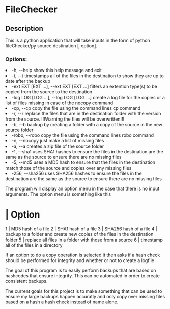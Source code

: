 # FileChecker
## Description
This is a python application that will take inputs in the form of python fileChecker/py source destination [-option].
### Options:
<li>  -h, --help            show this help message and exit</li>
<li>  -t, --t               timestamps all of the files in the destination to show they are up to date after the backup</li>
<li>  -ext EXT [EXT ...], --ext EXT [EXT ...]
                        filters an extention type(s) to be copied from the source to the destination</li>
<li>  -log LOG [LOG ...], --log LOG [LOG ...]
                        create a log file for the copies or a list of files missing in case of the nocopy command</li>
<li>  -cp, --cp             copy the file using the command lines cp command</li>
<li>  -r, --r               replace the files that are in the destination folder with the version from the source. !!!Warning the files will be overwritten!!!</li>
<li>  -b, --b               backup by creating a folder with a copy of the source in the new source folder</li>
<li>  -robo, --robo         copy the file using the command lines robo command</li>
<li>  -n, --nocopy          just make a list of missing files</li>
<li>  -a, --a               creates a zip file of the source folder</li>
<li>  -1, --sha1            uses SHA1 hashes to ensure the files in the destination are the same as the source to ensure there are no missing files</li>
<li>  -5, --md5             uses a MD5 hash to ensure that the files in the destination match those of the source and copies over any missing files</li>
<li>  -256, --sha256        uses SHA256 hashes to ensure the files in the destination are the same as the source to ensure there are no missing files</li>


The program will display an option menu in the case that there is no input arguments. 
The option menu is something like this
# | Option
1 | MD5 hash of a file
2 | SHA1 hash of a file
3 | SHA256 hash of a file
4 | backup to a folder and create new copies of the files in the destination folder
5 | replace all files in a folder with those from a source
6 | timestamp all of the files in a directory

If an option to do a copy operation is selected it then asks if a hash check should be performed for integrity and whether or not to create a logfile

The goal of this program is to easily perform backups that are based on hashcodes that ensure integrity. This can be automated in order to create consistent backups.

The current goals for this project is to make something that can be used to ensure my large backups happen accuratly and only copy over missing files based on a hash a hash check instead of name alone.
